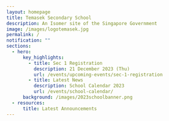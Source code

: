 ```yaml
---
layout: homepage
title: Temasek Secondary School
description: An Isomer site of the Singapore Government
image: /images/logotemasek.jpg
permalink: /
notification: ""
sections:
  - hero:
      key_highlights:
        - title: Sec 1 Registration
          description: 21 December 2023 (Thu)
          url: /events/upcoming-events/sec-1-registration
        - title: Latest News
          description: School Calendar 2023
          url: /events/school-calendar/
      background: /images/2023schoolbanner.png
  - resources:
      title: Latest Announcements
---
```

